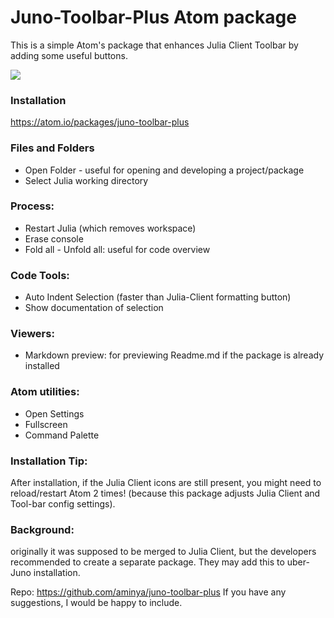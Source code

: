 # Juno-Toolbar-Plus Atom package
This is a simple Atom's package that enhances Julia Client Toolbar by adding some useful buttons.

![](https://user-images.githubusercontent.com/16418197/64777690-64e66000-d520-11e9-81d9-9cf4b73738ff.jpg)
### Installation
https://atom.io/packages/juno-toolbar-plus

### Files and Folders
* Open Folder - useful for opening and developing a project/package
* Select Julia working directory
### Process:
* Restart Julia (which removes workspace)
* Erase console
* Fold all - Unfold all: useful for code overview
### Code Tools:
* Auto Indent Selection (faster than Julia-Client formatting button)
* Show documentation of selection
### Viewers:
* Markdown preview: for previewing Readme.md if the package is already installed
### Atom utilities:
* Open Settings
* Fullscreen
* Command Palette


### Installation Tip:
After installation, if the Julia Client icons are still present, you might need to reload/restart Atom 2 times! (because this package adjusts Julia Client and Tool-bar config settings).

### Background: 
originally it was supposed to be merged to Julia Client, but the developers recommended to create a separate package. They may add this to uber-Juno installation.

Repo: https://github.com/aminya/juno-toolbar-plus
If you have any suggestions, I would be happy to include.
